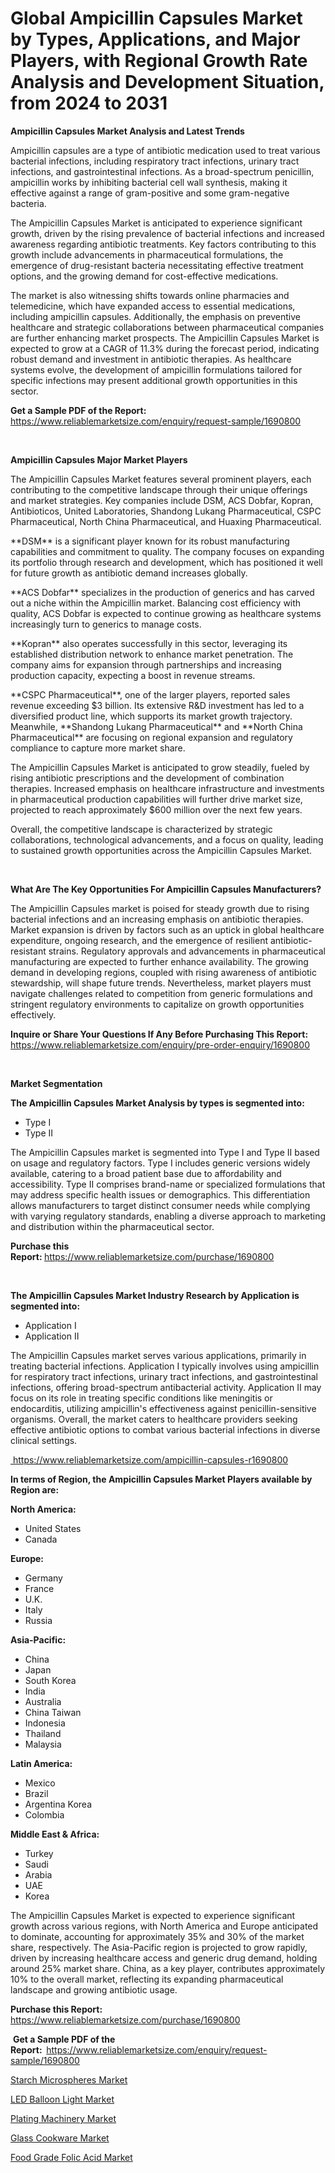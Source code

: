 <p><h1>Global Ampicillin Capsules Market by Types, Applications, and Major Players, with Regional Growth Rate Analysis and Development Situation, from 2024 to 2031</h1></p><p><strong>Ampicillin Capsules Market Analysis and Latest Trends</strong></p>
<p><p>Ampicillin capsules are a type of antibiotic medication used to treat various bacterial infections, including respiratory tract infections, urinary tract infections, and gastrointestinal infections. As a broad-spectrum penicillin, ampicillin works by inhibiting bacterial cell wall synthesis, making it effective against a range of gram-positive and some gram-negative bacteria. </p><p>The Ampicillin Capsules Market is anticipated to experience significant growth, driven by the rising prevalence of bacterial infections and increased awareness regarding antibiotic treatments. Key factors contributing to this growth include advancements in pharmaceutical formulations, the emergence of drug-resistant bacteria necessitating effective treatment options, and the growing demand for cost-effective medications. </p><p>The market is also witnessing shifts towards online pharmacies and telemedicine, which have expanded access to essential medications, including ampicillin capsules. Additionally, the emphasis on preventive healthcare and strategic collaborations between pharmaceutical companies are further enhancing market prospects. The Ampicillin Capsules Market is expected to grow at a CAGR of 11.3% during the forecast period, indicating robust demand and investment in antibiotic therapies. As healthcare systems evolve, the development of ampicillin formulations tailored for specific infections may present additional growth opportunities in this sector.</p></p>
<p><strong>Get a Sample PDF of the Report:&nbsp;</strong> <a href="https://www.reliablemarketsize.com/enquiry/request-sample/1690800?utm_campaign=1506&utm_medium=2&utm_source=Github&utm_content=ia&utm_term=17102024&utm_id=ampicillin-capsules">https://www.reliablemarketsize.com/enquiry/request-sample/1690800</a></p>
<p>&nbsp;</p>
<p><strong>Ampicillin Capsules Major Market Players</strong></p>
<p><p>The Ampicillin Capsules Market features several prominent players, each contributing to the competitive landscape through their unique offerings and market strategies. Key companies include DSM, ACS Dobfar, Kopran, Antibioticos, United Laboratories, Shandong Lukang Pharmaceutical, CSPC Pharmaceutical, North China Pharmaceutical, and Huaxing Pharmaceutical.</p><p>**DSM** is a significant player known for its robust manufacturing capabilities and commitment to quality. The company focuses on expanding its portfolio through research and development, which has positioned it well for future growth as antibiotic demand increases globally.</p><p>**ACS Dobfar** specializes in the production of generics and has carved out a niche within the Ampicillin market. Balancing cost efficiency with quality, ACS Dobfar is expected to continue growing as healthcare systems increasingly turn to generics to manage costs.</p><p>**Kopran** also operates successfully in this sector, leveraging its established distribution network to enhance market penetration. The company aims for expansion through partnerships and increasing production capacity, expecting a boost in revenue streams.</p><p>**CSPC Pharmaceutical**, one of the larger players, reported sales revenue exceeding $3 billion. Its extensive R&D investment has led to a diversified product line, which supports its market growth trajectory. Meanwhile, **Shandong Lukang Pharmaceutical** and **North China Pharmaceutical** are focusing on regional expansion and regulatory compliance to capture more market share.</p><p>The Ampicillin Capsules Market is anticipated to grow steadily, fueled by rising antibiotic prescriptions and the development of combination therapies. Increased emphasis on healthcare infrastructure and investments in pharmaceutical production capabilities will further drive market size, projected to reach approximately $600 million over the next few years.</p><p>Overall, the competitive landscape is characterized by strategic collaborations, technological advancements, and a focus on quality, leading to sustained growth opportunities across the Ampicillin Capsules Market.</p></p>
<p>&nbsp;</p>
<p><strong>What Are The Key Opportunities For Ampicillin Capsules Manufacturers?</strong></p>
<p><p>The Ampicillin Capsules market is poised for steady growth due to rising bacterial infections and an increasing emphasis on antibiotic therapies. Market expansion is driven by factors such as an uptick in global healthcare expenditure, ongoing research, and the emergence of resilient antibiotic-resistant strains. Regulatory approvals and advancements in pharmaceutical manufacturing are expected to further enhance availability. The growing demand in developing regions, coupled with rising awareness of antibiotic stewardship, will shape future trends. Nevertheless, market players must navigate challenges related to competition from generic formulations and stringent regulatory environments to capitalize on growth opportunities effectively.</p></p>
<p><strong>Inquire or Share Your Questions If Any Before Purchasing This Report:</strong> <a href="https://www.reliablemarketsize.com/enquiry/pre-order-enquiry/1690800?utm_campaign=1506&utm_medium=2&utm_source=Github&utm_content=ia&utm_term=17102024&utm_id=ampicillin-capsules">https://www.reliablemarketsize.com/enquiry/pre-order-enquiry/1690800</a></p>
<p>&nbsp;</p>
<p><strong>Market Segmentation</strong></p>
<p><strong>The Ampicillin Capsules Market Analysis by types is segmented into:</strong></p>
<p><ul><li>Type I</li><li>Type II</li></ul></p>
<p><p>The Ampicillin Capsules market is segmented into Type I and Type II based on usage and regulatory factors. Type I includes generic versions widely available, catering to a broad patient base due to affordability and accessibility. Type II comprises brand-name or specialized formulations that may address specific health issues or demographics. This differentiation allows manufacturers to target distinct consumer needs while complying with varying regulatory standards, enabling a diverse approach to marketing and distribution within the pharmaceutical sector.</p></p>
<p><strong>Purchase this Report:&nbsp;</strong><a href="https://www.reliablemarketsize.com/purchase/1690800?utm_campaign=1506&utm_medium=2&utm_source=Github&utm_content=ia&utm_term=17102024&utm_id=ampicillin-capsules">https://www.reliablemarketsize.com/purchase/1690800</a></p>
<p>&nbsp;</p>
<p><strong>The Ampicillin Capsules Market Industry Research by Application is segmented into:</strong></p>
<p><ul><li>Application I</li><li>Application II</li></ul></p>
<p><p>The Ampicillin Capsules market serves various applications, primarily in treating bacterial infections. Application I typically involves using ampicillin for respiratory tract infections, urinary tract infections, and gastrointestinal infections, offering broad-spectrum antibacterial activity. Application II may focus on its role in treating specific conditions like meningitis or endocarditis, utilizing ampicillin's effectiveness against penicillin-sensitive organisms. Overall, the market caters to healthcare providers seeking effective antibiotic options to combat various bacterial infections in diverse clinical settings.</p></p>
<p><a href="https://www.reliablemarketsize.com/ampicillin-capsules-r1690800?utm_campaign=1506&utm_medium=2&utm_source=Github&utm_content=ia&utm_term=17102024&utm_id=ampicillin-capsules">&nbsp;https://www.reliablemarketsize.com/ampicillin-capsules-r1690800</a></p>
<p><strong>In terms of Region, the Ampicillin Capsules Market Players available by Region are:</strong></p>
<p>
    <p> <strong> North America: </strong>
        <ul>
            <li>United States</li>
            <li>Canada</li>
        </ul>
        </p> 
    <p> <strong> Europe: </strong>
        <ul>
            <li>Germany</li>
            <li>France</li>
            <li>U.K.</li>
            <li>Italy</li>
            <li>Russia</li>
        </ul>
        </p> 
    <p> <strong> Asia-Pacific: </strong>
        <ul>
            <li>China</li>
            <li>Japan</li>
            <li>South Korea</li>
            <li>India</li>
            <li>Australia</li>
            <li>China Taiwan</li>
            <li>Indonesia</li>
            <li>Thailand</li>
            <li>Malaysia</li>
        </ul>
        </p> 
    <p> <strong> Latin America: </strong>
        <ul>
            <li>Mexico</li>
            <li>Brazil</li>
            <li>Argentina Korea</li>
            <li>Colombia</li>
        </ul>
        </p> 
    <p> <strong> Middle East & Africa: </strong>
        <ul>
            <li>Turkey</li>
            <li>Saudi</li>
            <li>Arabia</li>
            <li>UAE</li>
            <li>Korea</li>
        </ul>
    </p>
    </p>
<p><p>The Ampicillin Capsules Market is expected to experience significant growth across various regions, with North America and Europe anticipated to dominate, accounting for approximately 35% and 30% of the market share, respectively. The Asia-Pacific region is projected to grow rapidly, driven by increasing healthcare access and generic drug demand, holding around 25% market share. China, as a key player, contributes approximately 10% to the overall market, reflecting its expanding pharmaceutical landscape and growing antibiotic usage.</p></p>
<p><strong>Purchase this Report: </strong><a href="https://www.reliablemarketsize.com/purchase/1690800?utm_campaign=1506&utm_medium=2&utm_source=Github&utm_content=ia&utm_term=17102024&utm_id=ampicillin-capsules">https://www.reliablemarketsize.com/purchase/1690800</a></p>
<p>&nbsp;<strong>Get a Sample PDF of the Report:&nbsp;&nbsp;</strong><a href="https://www.reliablemarketsize.com/enquiry/request-sample/1690800?utm_campaign=1506&utm_medium=2&utm_source=Github&utm_content=ia&utm_term=17102024&utm_id=ampicillin-capsules">https://www.reliablemarketsize.com/enquiry/request-sample/1690800</a></p>
<p><strong></strong></p>
<p><p><a href="https://github.com/graciah1naze/Market-Research-Report-List-1/blob/main/starch-microspheres-market.md?utm_campaign=1506&utm_medium=2&utm_source=Github&utm_content=ia&utm_term=17102024&utm_id=ampicillin-capsules">Starch Microspheres Market</a></p><p><a href="https://www.linkedin.com/pulse/decoding-led-balloon-light-industry-dynamics-strategic-imperatives-kll1e?utm_campaign=1506&utm_medium=2&utm_source=Github&utm_content=ia&utm_term=17102024&utm_id=ampicillin-capsules">LED Balloon Light Market</a></p><p><a href="https://issuu.com/reportprime-2/docs/plating-machinery-market-size-2030._4f5c944f3e6459?utm_campaign=1506&utm_medium=2&utm_source=Github&utm_content=ia&utm_term=17102024&utm_id=ampicillin-capsules">Plating Machinery Market</a></p><p><a href="https://www.linkedin.com/pulse/glass-cookware-market-opportunities-emerging-global-trends-re5le?utm_campaign=1506&utm_medium=2&utm_source=Github&utm_content=ia&utm_term=17102024&utm_id=ampicillin-capsules">Glass Cookware Market</a></p><p><a href="https://github.com/Chiragrp22/Market-Research-Report-List-6/blob/main/food-grade-folic-acid-market.md?utm_campaign=1506&utm_medium=2&utm_source=Github&utm_content=ia&utm_term=17102024&utm_id=ampicillin-capsules">Food Grade Folic Acid Market</a></p></p>